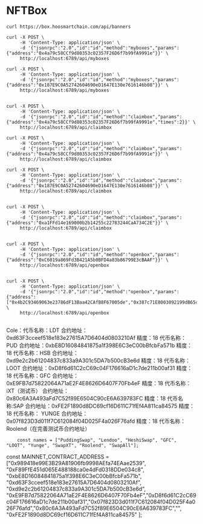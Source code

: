 # NFTBox

```
curl https://box.hoosmartchain.com/api/banners

```


```
curl -X POST \
     -H 'Content-Type: application/json' \
     -d '{"jsonrpc":"2.0","id":"id","method":"myboxes","params":{"address":"0x4a79c58CCf9d80353c02357F26D6f7b99fA9991e"}}' \
     http://localhost:6789/api/myboxes

curl -X POST \
     -H 'Content-Type: application/json' \
     -d '{"jsonrpc":"2.0","id":"id","method":"myboxes","params":{"address":"0x187E9C0A52742604690eD1647E130e7616146b08"}}' \
     http://localhost:6789/api/myboxes
```

```

curl -X POST \
     -H 'Content-Type: application/json' \
     -d '{"jsonrpc":"2.0","id":"id","method":"claimbox","params":{"address":"0x4a79c58CCf9d80353c02357F26D6f7b99fA9991e","times":2}}' \
     http://localhost:6789/api/claimbox

curl -X POST \
     -H 'Content-Type: application/json' \
     -d '{"jsonrpc":"2.0","id":"id","method":"claimbox","params":{"address":"0x4a79c58CCf9d80353c02357F26D6f7b99fA9991e"}}' \
     http://localhost:6789/api/claimbox

curl -X POST \
     -H 'Content-Type: application/json' \
     -d '{"jsonrpc":"2.0","id":"id","method":"claimbox","params":{"address":"0x187E9C0A52742604690eD1647E130e7616146b08"}}' \
     http://localhost:6789/api/claimbox


curl -X POST \
     -H 'Content-Type: application/json' \
     -d '{"jsonrpc":"2.0","id":"id","method":"claimbox","params":{"address":"0xa1FFd14e169000b2b14255c22783244CaA734C2E"}}' \
     http://localhost:6789/api/claimbox


```

```
curl -X POST \
     -H 'Content-Type: application/json' \
     -d '{"jsonrpc":"2.0","id":"id","method":"openbox","params":{"address":"0xC6019a869Fd3B421A5b0BFD4a83b86799E3cBAAF"}}' \
     http://localhost:6789/api/openbox


curl -X POST \
     -H 'Content-Type: application/json' \
     -d '{"jsonrpc":"2.0","id":"id","method":"openbox","params":{"address":["0x4b2C93469063e23786dF13Baa42CAfB8F67005de","0x387c71E8003092199dB65c6c3cbB2C36a9163E9A"]}}' \
     http://localhost:6789/api/openbox


```



Cole：代币名称：LDT
合约地址：0xd63F3cceef518e183e27615A7D6404d0803210Af
精度：18
代币名称：PUD
合约地址：0xbE8D16084841875a1f398E6C3eC00bBfcbFa571b
精度：18
代币名称：HSB
合约地址：0xd9e2c2b61204837c833a9A301c5DA7b500cB3e6d
精度：18
代币名称：LOOT
合约地址：0xD8f6d61C2cC69c04F176616aD1c7de211b00af31
精度：18
代币名称：GFC
合约地址：0xE9FB7d75822064A71aE2F4E8626D6407F70Fb4eF
精度：18
代币名称：iXT（测试币）
合约地址：0x80c6A3A493aFd7C52f89E6504C90cE6A639783FC
精度：18
代币名称:SAP
合约地址：0xFE2F1890d8DC69cf16D611C71fEf4A811ca84575
精度：18
代币名称： YUNGE
合约地址：0x07f823D3d011f7C612084f04D025F4a026F76afd
精度：18
代币名称：Roolend（在完善测试币合约地址）


        const names = ["PuddingSwap", "Lendoo", "HeshiSwap", "GFC", "LOOT", "Yunge", "SwapXT", "Roolend", "SwapAll"];

   const MAINNET_CONTRACT_ADDRESS = ["0x989418e99E3B29A81906fb9998AEfa74EAae2539", "0xF89FfE451d065E488188ca0e4dFd0318DDe034c8",
           "0xbE8D16084841875a1f398E6C3eC00bBfcbFa571b", "0xd63F3cceef518e183e27615A7D6404d0803210Af",
"0xd9e2c2b61204837c833a9A301c5DA7b500cB3e6d",
"0xE9FB7d75822064A71aE2F4E8626D6407F70Fb4eF","0xD8f6d61C2cC69c04F176616aD1c7de211b00af31","0x07f823D3d011f7C612084f04D025F4a026F76afd","0x80c6A3A493aFd7C52f89E6504C90cE6A639783FC","",
"0xFE2F1890d8DC69cf16D611C71fEf4A811ca84575"
        ];

